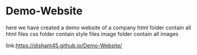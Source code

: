 # Demo-Website
here we have created a demo website of a company
html folder contain all html files
css folder contain style files
image folder contain all images

link:https://dishant45.github.io/Demo-Website/
